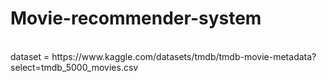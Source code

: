 # Movie-recommender-system
<br>
dataset = https://www.kaggle.com/datasets/tmdb/tmdb-movie-metadata?select=tmdb_5000_movies.csv
